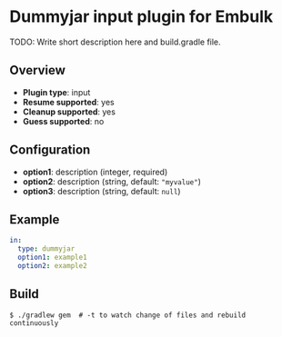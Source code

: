 # Dummyjar input plugin for Embulk

TODO: Write short description here and build.gradle file.

## Overview

* **Plugin type**: input
* **Resume supported**: yes
* **Cleanup supported**: yes
* **Guess supported**: no

## Configuration

- **option1**: description (integer, required)
- **option2**: description (string, default: `"myvalue"`)
- **option3**: description (string, default: `null`)

## Example

```yaml
in:
  type: dummyjar
  option1: example1
  option2: example2
```


## Build

```
$ ./gradlew gem  # -t to watch change of files and rebuild continuously
```
